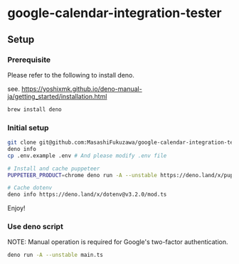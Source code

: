 # google-calendar-integration-tester

## Setup

### Prerequisite

Please refer to the following to install deno.

see. https://yoshixmk.github.io/deno-manual-ja/getting_started/installation.html

```sh
brew install deno
```

### Initial setup

```sh
git clone git@github.com:MasashiFukuzawa/google-calendar-integration-tester.git
deno info
cp .env.example .env # And please modify .env file

# Install and cache puppeteer
PUPPETEER_PRODUCT=chrome deno run -A --unstable https://deno.land/x/puppeteer@16.2.0/install.ts

# Cache dotenv
deno info https://deno.land/x/dotenv@v3.2.0/mod.ts
```

Enjoy!

### Use deno script

NOTE: Manual operation is required for Google's two-factor authentication.

```sh
deno run -A --unstable main.ts
```
